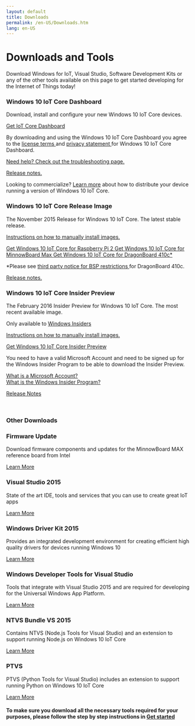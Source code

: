 ```yaml
---
layout: default
title: Downloads
permalink: /en-US/Downloads.htm
lang: en-US
---
```


<div class="row section-heading">
    <div class="col-md-6 col-sm-12">
        <h1>Downloads and Tools</h1>
        <p>Download Windows for IoT, Visual Studio, Software Development Kits or any of the other tools available on this page to get started developing for the Internet of Things today!</p>
    </div>
    <div class="col-md-6 col-sm-12">
    <div class="downloads-image"></div>
  </div>
</div>

<div class="row">
  <div class="col-md-6 col-sm-12">
		<h3 class="divider">Windows 10 IoT Core Dashboard<br/></h3>
		<p>Download, install and configure your new Windows 10 IoT Core devices.</p>
    <a href="http://go.microsoft.com/fwlink/?LinkID=708576" class="button-blue button-flat"> Get IoT Core Dashboard </a>
    <p> By downloading and using the Windows 10 IoT Core Dashboard you agree to the <a href="http://go.microsoft.com/fwlink/?LinkID=703960&clcid=0x4809"> license terms </a> and <a href="http://go.microsoft.com/fwlink/?LinkId=521839"> privacy statement </a> for Windows 10 IoT Core Dashboard. </p>
    <p>
			<a href="{{site.baseurl}}/{{page.lang}}/win10/IoTDashboardTroubleshooting.htm"> Need help? Check out the troubleshooting page. </a>
    </p>
    <p>
		<a href="{{site.baseurl}}/{{page.lang}}/win10/ReleaseNotesRTM.htm"> Release notes. </a>
		</p>
  </div>
</div>
<div class="row">
  <div class="col-md-12">
    <p>Looking to commercialize? <a href="http://go.microsoft.com/fwlink/?LinkId=708649" target="_blank">Learn more</a> about how to distribute your device running a version of Windows 10 IoT Core.</p>
  </div>
</div>
<div class="row">
  <div class="col-md-6 col-sm-12">
		<h3 class="divider">Windows 10 IoT Core Release Image<br/></h3>
		<p>
      The November 2015 Release for Windows 10 IoT Core. The latest stable release.
    </p>
		<p>
			<a href="http://go.microsoft.com/fwlink/?LinkId=723959">Instructions on how to manually install images.</a>
		</p>
		<a href="http://go.microsoft.com/fwlink/?LinkId=691711" class="button-blue button-flat"> Get Windows 10 IoT Core for Raspberry Pi 2 </a>
		<a href="http://go.microsoft.com/fwlink/?LinkId=691712" class="button-blue button-flat"> Get Windows 10 IoT Core for MinnowBoard Max </a>
		<a href="http://go.microsoft.com/fwlink/?LinkId=691713" class="button-blue button-flat"> Get Windows 10 IoT Core for DragonBoard 410c&#42;</a>
		<p>
		&#42;Please see <a href="http://aka.ms/thirdpartynotices" target="_blank"> third party notice for BSP restrictions </a> for DragonBoard 410c.
    </p>
    <p>
		<a href="{{site.baseurl}}/{{page.lang}}/win10/ReleaseNotesRTM.htm"> Release notes. </a>
		</p>
	</div>
  <div class="col-md-6 col-sm-12">
		<h3 class="divider">Windows 10 IoT Core Insider Preview</h3>
		<p>
      The February 2016 Insider Preview for Windows 10 IoT Core. The most recent available image.
    </p>
		<p>
      Only available to <a href="https://insider.windows.com/">Windows Insiders</a>
    </p>
    <p>
      <a href="http://go.microsoft.com/fwlink/?LinkId=723959">Instructions on how to manually install images.</a>
    </p>
    <a href="http://go.microsoft.com/fwlink/?LinkID=724365" class="button-blue button-flat"> Get Windows 10 IoT Core Insider Preview </a>
    <p>You need to have a valid Microsoft Account and need to be signed up for the Windows Insider Program to be able to download the Insider Preview.</p>
    <p>
			<a href="http://windows.microsoft.com/en-US/windows-live/sign-in-what-is-microsoft-account">What is a Microsoft Account?</a><br/>
      <a href="https://insider.windows.com/">What is the Windows Insider Program?</a>
		</p>
    <p>
      <a href="{{site.baseurl}}/{{page.lang}}/win10/ReleaseNotesInsiderPreview.htm">Release Notes</a>
    </p>
	</div>
</div>

<br>


<div class="row">
	<h3 class="divider"> Other Downloads </h3>
</div>

<div class="row">
	<div class="col-md-3">
		<h3>Firmware Update</h3>
		<p>Download firmware components and updates for the MinnowBoard MAX reference board from Intel</p>
		<a href="http://firmware.intel.com/projects/minnowboard-max" target="_blank">Learn More</a>
	</div>
	<div class="col-md-3">
		<h3>Visual Studio 2015</h3>
		<p>State of the art IDE, tools and services that you can use to create great IoT apps</p>
		<a href="https://www.visualstudio.com/vs-2015-product-editions" target="_blank">Learn More</a>
	</div>
	<div class="col-md-3">
		<h3>Windows Driver Kit 2015</h3>
		<p>Provides an integrated development environment for creating efficient high quality drivers for devices running Windows 10</p>
		<a href="https://msdn.microsoft.com/en-US/windows/hardware/dn913721(v=vs.8.5).aspx" target="_blank">Learn More</a>
	</div>
	<div class="col-md-3">
		<h3>Windows Developer Tools for Visual Studio</h3>
		<p>Tools that integrate with Visual Studio 2015 and are required for developing for the Universal Windows App Platform.</p>
		<a href="https://dev.windows.com/en-us/downloads" target="_blank">Learn More</a>
	</div>
</div>
<div class="row">
	 <div class="col-md-3">
		<h3>NTVS Bundle VS 2015</h3>
		<p>Contains NTVS (Node.js Tools for Visual Studio) and an extension to support running Node.js on Windows 10 IoT Core</p>
		<a href="https://github.com/ms-iot/ntvsiot/releases" target="_blank">Learn More</a>
	</div>
	<div class="col-md-3">
		<h3>PTVS</h3>
		<p>PTVS (Python Tools for Visual Studio) includes an extension to support running Python on Windows 10 IoT Core</p>
		<a href="https://github.com/microsoft/ptvs/releases" target="_blank">Learn More</a>
	</div>
</div>
<div class="row">
	<div class="col-md-12">
		<h4>To make sure you download all the necessary tools required for your purposes, please follow the step by step instructions in <a href="{{site.baseurl}}/{{page.lang}}/GetStarted.htm">Get started</a></h4>
	</div>
</div>

